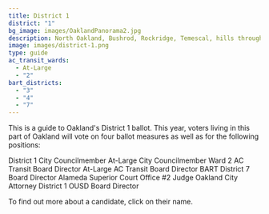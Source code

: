 ```yaml
---
title: District 1
district: "1"
bg_image: images/OaklandPanorama2.jpg
description: North Oakland, Bushrod, Rockridge, Temescal, hills through Montclair
image: images/district-1.png
type: guide
ac_transit_wards:
  - At-Large
  - "2"
bart_districts:
  - "3"
  - "4"
  - "7"
---
```

This is a guide to Oakland's District 1 ballot. This year, voters living in this part of Oakland will vote on four ballot measures as well as for the following positions:

District 1 City Councilmember 
At-Large City Councilmember
Ward 2 AC Transit Board Director
At-Large AC Transit Board Director
BART District 7 Board Director
Alameda Superior Court Office #2 Judge
Oakland City Attorney
District 1 OUSD Board Director

To find out more about a candidate, click on their name.